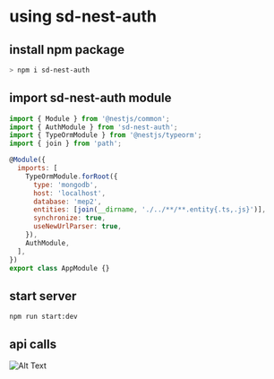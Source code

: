 # using sd-nest-auth

## install npm package
```bash
> npm i sd-nest-auth
```

## import sd-nest-auth module
```js
import { Module } from '@nestjs/common';
import { AuthModule } from 'sd-nest-auth';
import { TypeOrmModule } from '@nestjs/typeorm';
import { join } from 'path';

@Module({
  imports: [
    TypeOrmModule.forRoot({
      type: 'mongodb',
      host: 'localhost',
      database: 'mep2',
      entities: [join(__dirname, './../**/**.entity{.ts,.js}')],
      synchronize: true,
      useNewUrlParser: true,
    }),
    AuthModule,
  ],
})
export class AppModule {}
```

## start server

```
npm run start:dev
```

## api calls

![Alt Text](https://sd-softdev.de/docs/sd-nest-auth.gif)
